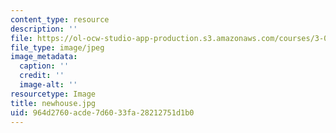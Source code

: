 ```yaml
---
content_type: resource
description: ''
file: https://ol-ocw-studio-app-production.s3.amazonaws.com/courses/3-091sc-introduction-to-solid-state-chemistry-fall-2010/964d2760acde7d6033fa28212751d1b0_newhouse.jpg
file_type: image/jpeg
image_metadata:
  caption: ''
  credit: ''
  image-alt: ''
resourcetype: Image
title: newhouse.jpg
uid: 964d2760-acde-7d60-33fa-28212751d1b0
---
```

